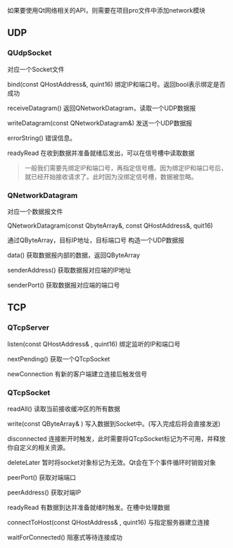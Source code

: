 如果要使用Qt网络相关的API，则需要在项目pro文件中添加network模块

## UDP
### QUdpSocket 
对应一个Socket文件

bind(const QHostAddress&, quint16) 绑定IP和端口号。返回bool表示绑定是否成功

receiveDatagram() 返回QNetworkDatagram，读取一个UDP数据报

writeDatagram(const QNetworkDatagram&) 发送一个UDP数据报

errorString() 错误信息。

readyRead 在收到数据并准备就绪后发出，可以在信号槽中读取数据

> 一般我们需要先绑定IP和端口号，再指定信号槽。因为绑定IP和端口号后，就已经开始接收请求了。此时因为没绑定信号槽，数据被忽略。
### QNetworkDatagram 

对应一个数据报文件

QNetworkDatagram(const QbyteArray&, const QHostAddress&, quit16) 

通过QByteArray，目标IP地址，目标端口号 构造一个UDP数据报

data() 获取数据报内部的数据，返回QByteArray

senderAddress() 获取数据报对应端的IP地址

senderPort() 获取数据报对应端的端口号

## TCP

### QTcpServer

listen(const QHostAddress& , quint16) 绑定监听的IP和端口号

nextPending() 获取一个QTcpSocket

newConnection 有新的客户端建立连接后触发信号
### QTcpSocket

readAll() 读取当前接收缓冲区的所有数据

write(const QByteArray& ) 写入数据到Socket中。(写入完成后将会直接发送)

disconnected 连接断开时触发，此时需要将QTcpSocket标记为不可用，并释放你自定义的相关资源。

deleteLater 暂时将socket对象标记为无效。Qt会在下个事件循环时销毁对象

peerPort() 获取对端端口

peerAddress() 获取对端IP

readyRead 有数据到达并准备就绪时触发。在槽中处理数据

connectToHost(const QHostAddress& , quint16)  与指定服务器建立连接

waitForConnected() 阻塞式等待连接成功





